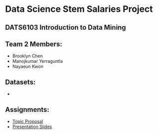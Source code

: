 # Data Science Stem Salaries Project
## DATS6103 Introduction to Data Mining  

## Team 2 Members:
* Brooklyn Chen
* Manojkumar Yerraguntla
* Nayaeun Kwon

## Datasets:
* 

## Assignments:
* [Topic Proposal](https://docs.google.com/document/d/1ia8Xj7ZW0nW6T2gsCz67eQ5jivJcp0QXRu3YFIinOjQ/edit)
* [Presentation Slides](https://docs.google.com/presentation/d/19ibFQGRhCfCJAh0WSLkrGyeyzMUGbC97yX_hPhI6mLM/edit#slide=id.p)
